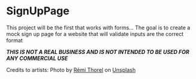 # SignUpPage

This project will be the first that works with forms...
The goal is to create a mock sign up page for a website that will validate inputs are
    the correct format

***THIS IS NOT A REAL BUSINESS AND IS NOT INTENDED TO BE USED FOR ANY COMMERCIAL USE***

Credits to artists:
Photo by <a href="https://unsplash.com/@remithorel?utm_source=unsplash&utm_medium=referral&utm_content=creditCopyText">Rémi Thorel</a> on <a href="https://unsplash.com/s/photos/san-francisco?utm_source=unsplash&utm_medium=referral&utm_content=creditCopyText">Unsplash</a>
  